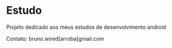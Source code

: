# Estudo

Projeto dedicado aos meus estudos de desenvolvimento android

Contato: bruno.wired[arroba]gmail.com
